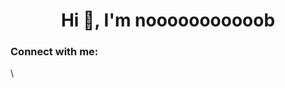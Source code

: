 <h1 align="center">Hi 👋, I'm nooooooooooob</h1>
<h3 align="left">Connect with me:</h3>
<p align="left">
</p>

\
